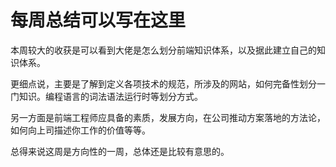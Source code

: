 # 每周总结可以写在这里

本周较大的收获是可以看到大佬是怎么划分前端知识体系，以及据此建立自己的知识体系。

更细点说，主要是了解到定义各项技术的规范，所涉及的网站，如何完备性划分一门知识。编程语言的词法语法运行时等划分方式。

另一方面是前端工程师应具备的素质，发展方向，在公司推动方案落地的方法论，如何向上司描述你工作的价值等等。

总得来说这周是方向性的一周，总体还是比较有意思的。